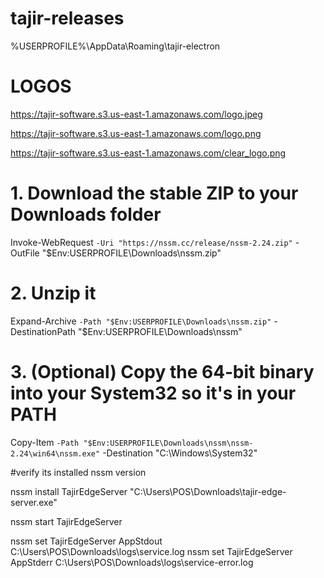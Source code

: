 # tajir-releases

%USERPROFILE%\AppData\Roaming\tajir-electron

# LOGOS
https://tajir-software.s3.us-east-1.amazonaws.com/logo.jpeg

https://tajir-software.s3.us-east-1.amazonaws.com/logo.png

https://tajir-software.s3.us-east-1.amazonaws.com/clear_logo.png


# 1. Download the stable ZIP to your Downloads folder
Invoke-WebRequest `
  -Uri "https://nssm.cc/release/nssm-2.24.zip" `
  -OutFile "$Env:USERPROFILE\Downloads\nssm.zip"

# 2. Unzip it
Expand-Archive `
  -Path "$Env:USERPROFILE\Downloads\nssm.zip" `
  -DestinationPath "$Env:USERPROFILE\Downloads\nssm"

# 3. (Optional) Copy the 64‑bit binary into your System32 so it's in your PATH
Copy-Item `
  -Path "$Env:USERPROFILE\Downloads\nssm\nssm-2.24\win64\nssm.exe" `
  -Destination "C:\Windows\System32\"


#verify its installed
nssm version


nssm install TajirEdgeServer "C:\Users\POS\Downloads\tajir-edge-server.exe"


nssm start TajirEdgeServer



nssm set TajirEdgeServer AppStdout C:\Users\POS\Downloads\logs\service.log
nssm set TajirEdgeServer AppStderr C:\Users\POS\Downloads\logs\service-error.log
